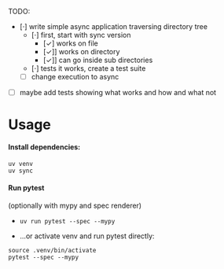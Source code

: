TODO:

- [&sdot;] write simple async application traversing directory tree
    - [&sdot;] first, start with sync version
        - [&checkmark;] works on file
        - [✓]] works on directory
        - [✓]] can go inside sub directories
    - [⋅] tests it works, create a test suite
    - [ ] change execution to async
- [ ] maybe add tests showing what works and how and what not


# Usage

#### Install dependencies:

```
uv venv
uv sync
```

#### Run pytest


(optionally with mypy and spec renderer)

- `uv run pytest --spec --mypy`

- ...or activate venv and run pytest directly:

```
source .venv/bin/activate
pytest --spec --mypy
```

